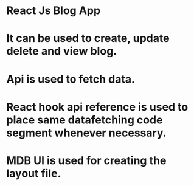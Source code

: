 # React Js Blog App

# It can be used to create, update delete and view blog.

# Api is used to fetch data.

# React hook api reference is used to place same datafetching code segment whenever necessary.

# MDB UI is used for creating the layout file.
